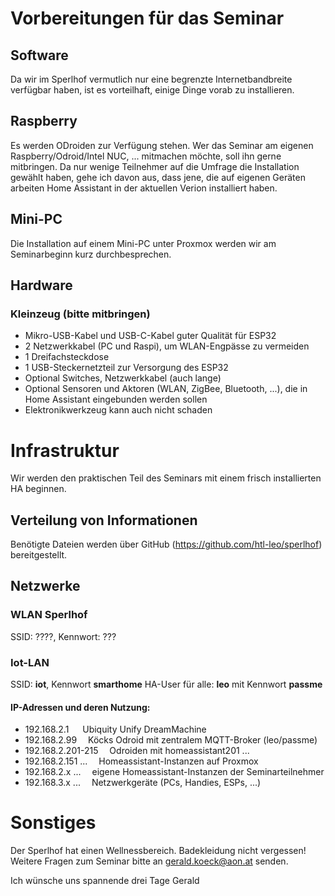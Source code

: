 # Vorbereitungen für das Seminar
## Software
Da wir im Sperlhof vermutlich nur eine begrenzte Internetbandbreite verfügbar haben, ist es vorteilhaft, einige Dinge vorab zu installieren.
## Raspberry
Es werden ODroiden zur Verfügung stehen. Wer das Seminar am eigenen Raspberry/Odroid/Intel NUC, ... mitmachen möchte, soll ihn gerne mitbringen.
Da nur wenige Teilnehmer auf die Umfrage die Installation gewählt haben, gehe ich davon aus, dass jene, die auf eigenen Geräten arbeiten Home Assistant in der aktuellen Verion installiert haben.
## Mini-PC
Die Installation auf einem Mini-PC unter Proxmox werden wir am Seminarbeginn kurz durchbesprechen.
## Hardware
### Kleinzeug (bitte mitbringen)
- Mikro-USB-Kabel und USB-C-Kabel guter Qualität für ESP32
- 2 Netzwerkkabel (PC und Raspi), um WLAN-Engpässe zu vermeiden
- 1 Dreifachsteckdose
- 1 USB-Steckernetzteil zur Versorgung des ESP32
- Optional Switches, Netzwerkkabel (auch lange)
- Optional Sensoren und Aktoren (WLAN, ZigBee, Bluetooth, ...), die in Home Assistant eingebunden werden sollen
- Elektronikwerkzeug kann auch nicht schaden


# Infrastruktur
Wir werden den praktischen Teil des Seminars mit einem frisch installierten HA beginnen.
## Verteilung von Informationen
Benötigte Dateien werden über GitHub (https://github.com/htl-leo/sperlhof) bereitgestellt.

## Netzwerke
### WLAN Sperlhof
SSID: ????, Kennwort: ???

### Iot-LAN
SSID: **iot**, Kennwort **smarthome**
HA-User für alle: **leo** mit Kennwort **passme**

#### IP-Adressen und deren Nutzung:
- 192.168.2.1 &emsp; Ubiquity Unify DreamMachine
- 192.168.2.99 &emsp;Köcks Odroid mit zentralem MQTT-Broker (leo/passme)
- 192.168.2.201-215 &emsp;Odroiden mit homeassistant201 ...
- 192.168.2.151 ... &emsp;Homeassistant-Instanzen auf Proxmox
- 192.168.2.x ... &emsp;eigene Homeassistant-Instanzen der Seminarteilnehmer
- 192.168.3.x ... &emsp;Netzwerkgeräte (PCs, Handies, ESPs, ...)


# Sonstiges
Der Sperlhof hat einen Wellnessbereich. Badekleidung nicht vergessen!
Weitere Fragen zum Seminar bitte an gerald.koeck@aon.at senden.

Ich wünsche uns spannende drei Tage
Gerald


